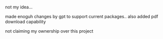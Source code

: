 not my idea...

made enoguh changes by gpt to support current packages.. also added pdf download capability

not claiming my ownership over this project

